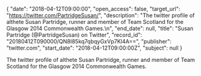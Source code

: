 {
  "date": "2018-04-12T09:00:00", 
  "open_access": false, 
  "target_url": "https://twitter.com/PartridgeSusan/", 
  "description": "The twitter profile of althete Susan Partridge, runner and member of Team Scotland for the Glasgow 2014 Commonwealth Games.\n", 
  "end_date": null, 
  "title": "Susan Partridge (@PartridgeSusan) on Twitter", 
  "record_id": "20180412T090000/QN8I85kq7qbqyGxVp7Kl4A==", 
  "publisher": "twitter.com", 
  "start_date": "2018-04-12T09:00:00Z", 
  "subject": null
}

The twitter profile of althete Susan Partridge, runner and member of Team Scotland for the Glasgow 2014 Commonwealth Games.
